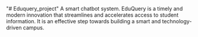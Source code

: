  "# Eduquery_project" 
A smart chatbot system. 
EduQuery is a timely and modern innovation that streamlines and accelerates access to student information. It is an effective step towards building a smart and technology-driven campus.

